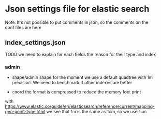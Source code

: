 # Json settings file for elastic search


Note:
It's not possible to put comments in json, so the comments on the conf files are here

## index_settings.json

TODO we need to explain for each fields the reason for their type and index


### admin

 * shape/admin shape
for the moment we use a default quadtree with 1m precision. We need to benchmark if other indexes are better

 * coord
the format is compressed to reduce the memory foot print

with https://www.elastic.co/guide/en/elasticsearch/reference/current/mapping-geo-point-type.html 
we see that 1m is the same as 1cm, so we use 1cm


